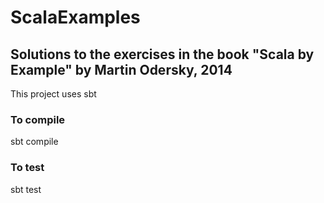 ScalaExamples
=============

## Solutions to the exercises in the book "Scala by Example" by Martin Odersky, 2014

This project uses sbt

### To compile

sbt compile

### To test

sbt test
